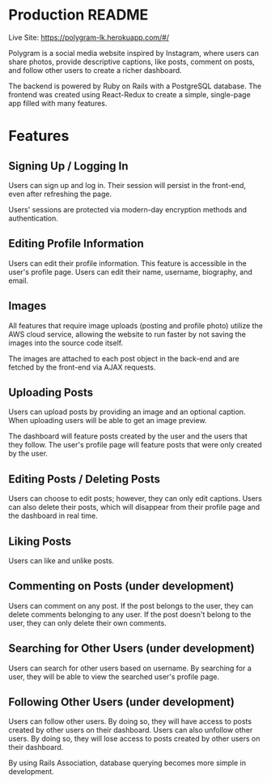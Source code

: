 # Production README

Live Site: https://polygram-lk.herokuapp.com/#/

Polygram is a social media website inspired by Instagram, where users can share photos, provide descriptive captions, like posts, comment on posts, and follow other users to create a richer dashboard.

The backend is powered by Ruby on Rails with a PostgreSQL database. The frontend was created using React-Redux to create a simple, single-page app filled with many features.

# Features

## Signing Up / Logging In

Users can sign up and log in. Their session will persist in the front-end, even after refreshing the page.

Users' sessions are protected via modern-day encryption methods and authentication.

## Editing Profile Information

Users can edit their profile information. This feature is accessible in the user's profile page.
Users can edit their name, username, biography, and email.

## Images

All features that require image uploads (posting and profile photo) utilize the AWS cloud service, allowing the website to run faster by not saving the images into the source code itself.

The images are attached to each post object in the back-end and are fetched by the front-end via AJAX requests.

## Uploading Posts

Users can upload posts by providing an image and an optional caption. When uploading users will be able to get an image preview.

The dashboard will feature posts created by the user and the users that they follow.
The user's profile page will feature posts that were only created by the user.

## Editing Posts / Deleting Posts

Users can choose to edit posts; however, they can only edit captions.
Users can also delete their posts, which will disappear from their profile page and the dashboard in real time.

## Liking Posts

Users can like and unlike posts.

## Commenting on Posts (under development)

Users can comment on any post.
If the post belongs to the user, they can delete comments belonging to any user.
If the post doesn't belong to the user, they can only delete their own comments.

## Searching for Other Users (under development)

Users can search for other users based on username. By searching for a user, they will be able to view the searched user's profile page.

## Following Other Users (under development)

Users can follow other users. By doing so, they will have access to posts created by other users on their dashboard.
Users can also unfollow other users. By doing so, they will lose access to posts created by other users on their dashboard.

By using Rails Association, database querying becomes more simple in development.
